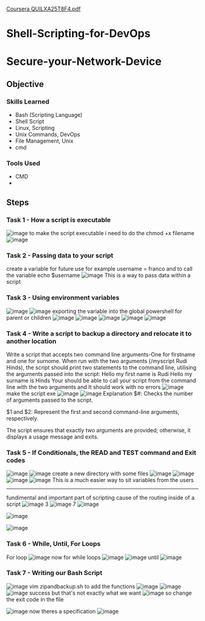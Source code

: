 
[Coursera QUILXA25T8F4.pdf](https://github.com/user-attachments/files/18917209/Coursera.QUILXA25T8F4.pdf)
# Shell-Scripting-for-DevOps
# Secure-your-Network-Device

## Objective


### Skills Learned
- Bash (Scripting Language)
- Shell Script
- Linux, Scripting
- Unix Commands, DevOps
- File Management, Unix
- cmd
  
### Tools Used
- CMD
- 
## Steps
### Task 1 - How a script is executable
![image](https://github.com/user-attachments/assets/679e0ad1-a567-4ba4-9ac7-fde085e4d28c)
to make the script executable i need to do the chmod +x filename
![image](https://github.com/user-attachments/assets/737f06a5-63ac-4461-a582-66831fa3a190)

### Task 2 - Passing data to your script
create a variable for future use 
for example username = franco and to call the variable echo $username
![image](https://github.com/user-attachments/assets/1013c750-2419-49ca-8dfa-aa7c9952ebbb)
This is a way to pass data within a script
### Task 3 - Using environment variables
![image](https://github.com/user-attachments/assets/51b5507a-27d5-451c-8b1e-c11b1dc5e8ed)
![image](https://github.com/user-attachments/assets/0029b29b-92df-448e-b57a-a427c7f39db4)
exporting the variable into the global powershell for parent or children
![image](https://github.com/user-attachments/assets/45c54d92-0cd7-4b6c-b382-ef57663eb3fb)
![image](https://github.com/user-attachments/assets/455976dd-94c9-4a92-9d26-f6d98b5d098f)
![image](https://github.com/user-attachments/assets/8c5a6e4c-541a-4620-a1f7-491b418ca925)
![image](https://github.com/user-attachments/assets/ac790e35-666d-4063-8124-7e9960e51b7f)
![image](https://github.com/user-attachments/assets/232717ec-1826-43f7-a654-8bcecbb6c3eb)

### Task 4 - Write a script to backup a directory and relocate it to another location

Write a script that accepts two command line arguments-One for firstname and one for surnome. When run with the two arguments (/myscript Rudi Hinds), the script should print two statements to the command line, utilising the arguments passed into the script:
Hello my first name is Rudi
Hello my surname is Hinds
Your should be able to call your script from the command line with the two arguments and It should work with no errors
![image](https://github.com/user-attachments/assets/3f0b6855-1060-41f8-9fa7-5dd9972a10a1)
make the script exe 
![image](https://github.com/user-attachments/assets/e258010b-e752-44fe-a3a8-3cbe6dc736e6)
![image](https://github.com/user-attachments/assets/de3f1cf1-c0c2-4953-8b11-b04fb82d27fa)
Explanation
$#: Checks the number of arguments passed to the script.

$1 and $2: Represent the first and second command-line arguments, respectively.

The script ensures that exactly two arguments are provided; otherwise, it displays a usage message and exits.

### Task 5 - If Conditionals, the READ and TEST command and Exit codes
![image](https://github.com/user-attachments/assets/90e15957-d95a-4e14-b183-40a5746751a3)
![image](https://github.com/user-attachments/assets/e12303e6-4833-4665-b3a0-056574eb20ec)
create a new directory with some files
![image](https://github.com/user-attachments/assets/dce43d65-c511-4a24-b3ad-7ae7d2981e3a)
![image](https://github.com/user-attachments/assets/4b502934-923e-4f3c-b543-5359ce42e591)
![image](https://github.com/user-attachments/assets/ea23b688-cad7-42d5-8f9a-7dbb61bed5e0)
![image](https://github.com/user-attachments/assets/b4660c78-ca2d-4a15-9ad8-e865f9143f69)
This is a much easier way to sit variables from the users
***
fundimental and important part of scripting cause of the routing inside of a script
![image](https://github.com/user-attachments/assets/368daef5-388f-48b5-9115-0c899a2b1c3d)
3
![image](https://github.com/user-attachments/assets/8e5bd901-61aa-4db6-9f24-f15cadd59d94)
7
![image](https://github.com/user-attachments/assets/08c103e2-5c26-48e3-8165-fb81ebe6a2ce)

![image](https://github.com/user-attachments/assets/36b46fa7-59f6-49bf-b2ab-24fc7c26e729)

![image](https://github.com/user-attachments/assets/04449e34-2a43-4a31-b269-f9fd9fc826b0)



### Task 6 - While, Until, For Loops
For loop
![image](https://github.com/user-attachments/assets/0a3792db-cfb2-4f4f-85ec-cc34e7cacad8)
now for while loops
![image](https://github.com/user-attachments/assets/d6245597-8db8-4818-a237-79814026a94a)
![image](https://github.com/user-attachments/assets/91e518fc-6613-43a5-8ca3-bf442f6e3617)
until
![image](https://github.com/user-attachments/assets/16a5c2b1-7a9b-4d5b-8fc1-5600daf76918)

### Task 7 - Writing our Bash Script

![image](https://github.com/user-attachments/assets/184c2ffb-2382-4d69-a386-e8999762e336)
vim zipandbackup.sh to add the functions
![image](https://github.com/user-attachments/assets/864dfab1-dbc9-4378-b8d2-a2e95dfb47e6)
![image](https://github.com/user-attachments/assets/cbfb38eb-4f5f-45fb-be1d-cb11f37f0fcf)
![image](https://github.com/user-attachments/assets/1410fe48-2e7b-4696-bcc3-b36b02b4b6ce)
success but that's not exactly what we want
![image](https://github.com/user-attachments/assets/8fc4212d-11e3-4064-abd6-8ae455a0d0f2)
so change the exit code in the file

![image](https://github.com/user-attachments/assets/6a594ba2-8f47-4d7b-b5fd-6c2c03b7f938)
now theres a specification 
![image](https://github.com/user-attachments/assets/739ce437-a792-4ff8-8d1f-6eef26a4cb90)



